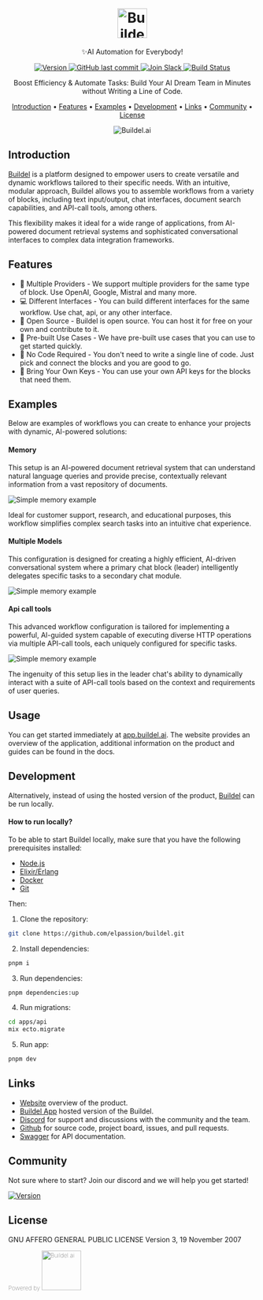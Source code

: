 ###

<h1 align="center">
  <a href="https://buildel.ai/">
      <img src="apps/web-remix/public/logo.svg" alt="Buildel.ai" title="Buildel"  height="60" />
  </a>
</h1>

<p align="center">✨AI Automation for Everybody!</p>

<p align="center">
    <a href="https://github.com/elpassion/buildel/releases">
        <img src="https://img.shields.io/github/release/elpassion/buildel.svg?style=flat&color=success" alt="Version"/>
    </a>
    <a href="https://github.com/elpassion/buildel">
        <img src="https://img.shields.io/github/last-commit/elpassion/buildel.svg?style=flat&color=blue" alt="GitHub last commit"/>
    </a>
    <a href="https://discord.gg/SUXs7FyRT2">
        <img src="https://img.shields.io/badge/discord-join-success?style=flat&logo=discord" alt="Join Slack"/>
    </a>
    <a href="https://github.com/elpassion/buildel/actions/workflows/web-test.yml">
        <img src="https://img.shields.io/github/actions/workflow/status/elpassion/buildel/web-test.yml" alt="Build Status"/>
    </a>
</p>

<p align="center">Boost Efficiency & Automate Tasks: Build Your AI Dream Team in Minutes without Writing a Line of Code.</p>

<p align="center">
  <a href="#introduction">Introduction</a> •
  <a href="#features">Features</a> •
  <a href="#examples">Examples</a> •
  <a href="#development">Development</a> •
  <a href="#links">Links</a> •
  <a href="#community">Community</a> •
  <a href="#license">License</a>
</p>

<p align="center">
    <img src="apps/web-remix/public/buildel-landing-hero.png" alt="Buildel.ai" />
</p>

## Introduction
[Buildel](https://buildel.ai/) is a platform designed to empower users to create versatile and dynamic workflows tailored to their specific needs. 
With an intuitive, modular approach, Buildel allows you to assemble workflows from a variety of blocks, including text input/output, chat interfaces, document search capabilities, and API-call tools, among others. 

This flexibility makes it ideal for a wide range of applications, from AI-powered document retrieval systems and sophisticated conversational interfaces to complex data integration frameworks.

## Features 

* 🔀 Multiple Providers - We support multiple providers for the same type of block. Use OpenAI, Google, Mistral and many more.
* 💻 Different Interfaces - You can build different interfaces for the same workflow. Use chat, api, or any other interface.
* 📖 Open Source - Buildel is open source. You can host it for free on your own and contribute to it.
* 🚀 Pre-built Use Cases - We have pre-built use cases that you can use to get started quickly.
* 🧩 No Code Required - You don't need to write a single line of code. Just pick and connect the blocks and you are good to go.
* 🔑 Bring Your Own Keys - You can use your own API keys for the blocks that need them.


## Examples 
Below are examples of workflows you can create to enhance your projects with dynamic, AI-powered solutions:

#### Memory

This setup is an AI-powered document retrieval system that can understand natural language queries and provide precise, contextually relevant information from a vast repository of documents.

<p>
    <img src="apps/web-remix/public/examples/memory.webp" alt="Simple memory example" />
</p>

Ideal for customer support, research, and educational purposes, this workflow simplifies complex search tasks into an intuitive chat experience.

#### Multiple Models

This configuration is designed for creating a highly efficient, AI-driven conversational system where a primary chat block (leader) intelligently delegates specific tasks to a secondary chat module.

<p>
    <img src="apps/web-remix/public/examples/multiple-models.webp" alt="Simple memory example" />
</p>

#### Api call tools

This advanced workflow configuration is tailored for implementing a powerful, AI-guided system capable of executing diverse HTTP operations via multiple API-call tools, each uniquely configured for specific tasks.

<p>
    <img src="apps/web-remix/public/examples/api-call-tools.webp" alt="Simple memory example" />
</p>

The ingenuity of this setup lies in the leader chat's ability to dynamically interact with a suite of API-call tools based on the context and requirements of user queries.

## Usage

You can get started immediately at [app.buildel.ai](https://app.buildel.ai/). 
The website provides an overview of the application, additional information on the product and guides can be found in the docs.


## Development

Alternatively, instead of using the hosted version of the product, [Buildel](https://app.buildel.ai/) can be run locally.

#### How to run locally?
To be able to start Buildel locally, make sure that you have the following prerequisites installed:
- [Node.js](https://nodejs.org/en/download)
- [Elixir/Erlang](https://elixir-lang.org/install.html)
- [Docker](https://docs.docker.com/engine/install/)
- [Git](https://git-scm.com/book/en/v2/Getting-Started-Installing-Git)

Then:
1. Clone the repository:

```bash
git clone https://github.com/elpassion/buildel.git
```

2. Install dependencies:
```bash
pnpm i
```

3. Run dependencies:
```bash
pnpm dependencies:up
```
4. Run migrations:
```bash
cd apps/api
mix ecto.migrate
```

5. Run app:
```bash
pnpm dev
```

## Links
 - [Website](https://buildel.ai/) overview of the product.
 - [Buildel App](https://app.buildel.ai/) hosted version of the Buildel.
 - [Discord](https://discord.gg/SUXs7FyRT2) for support and discussions with the community and the team.
 - [Github](https://github.com/elpassion/buildel) for source code, project board, issues, and pull requests.
 - [Swagger](https://buildel.ai/) for API documentation.

## Community

Not sure where to start? Join our discord and we will help you get started!

<a href="https://discord.gg/SUXs7FyRT2">
  <img src="apps/web-remix/public/join-discord.svg" alt="Version"/>
</a>



## License 

GNU AFFERO GENERAL PUBLIC LICENSE
Version 3, 19 November 2007


<p style="font-weight: lighter; font-size: 12px">
  Powered by
  <a href="https://www.elpassion.com/">
    <img src="apps/web-remix/public/ELP-logo.png" alt="Buildel.ai" width="80"/>
  </a>
</p>
